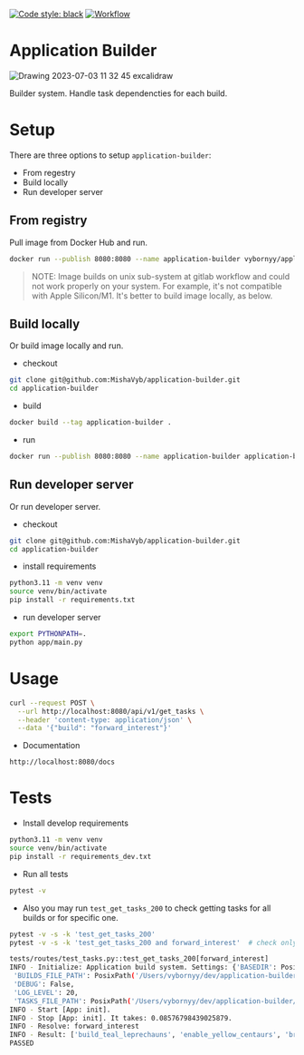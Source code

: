 [![Code style: black](https://img.shields.io/badge/code%20style-black-000000.svg)](https://github.com/psf/black)
[![Workflow](https://github.com/MishaVyb/application-builder/actions/workflows/gitlab-ci-cd.yml/badge.svg)](https://github.com/MishaVyb/application-builder/actions/workflows/gitlab-ci-cd.yml)

# Application Builder

![Drawing 2023-07-03 11 32 45 excalidraw](https://github.com/MishaVyb/application-builder/assets/103563736/2f2e3fa0-c337-4962-905c-47892e7c5236)

Builder system. Handle task dependencties for each build.

# Setup
There are three options to setup `application-builder`:
- From regestry
- Build locally
- Run developer server

## From registry
Pull image from Docker Hub and run.

```sh
docker run --publish 8080:8080 --name application-builder vybornyy/application-builder
```

> NOTE: Image builds on unix sub-system at gitlab workflow and could not work properly on your system. For example, it's not compatible with Apple Silicon/M1. It's better to build image locally, as below.

## Build locally
Or build image locally and run.

- checkout
```sh
git clone git@github.com:MishaVyb/application-builder.git
cd application-builder
```

- build
```sh
docker build --tag application-builder .
```

- run
```sh
docker run --publish 8080:8080 --name application-builder application-builder
```

## Run developer server
Or run developer server.

- checkout
```sh
git clone git@github.com:MishaVyb/application-builder.git
cd application-builder
```

- install requirements
```sh
python3.11 -m venv venv
source venv/bin/activate
pip install -r requirements.txt
```

- run developer server
```sh
export PYTHONPATH=.
python app/main.py
```

# Usage

```sh
curl --request POST \
  --url http://localhost:8080/api/v1/get_tasks \
  --header 'content-type: application/json' \
  --data '{"build": "forward_interest"}'
```

- Documentation
```
http://localhost:8080/docs
```

# Tests
- Install develop requirements
```sh
python3.11 -m venv venv
source venv/bin/activate
pip install -r requirements_dev.txt
```

- Run all tests
```sh
pytest -v
```

- Also you may run `test_get_tasks_200` to check getting tasks for all builds or for specific one.
```sh
pytest -v -s -k 'test_get_tasks_200'
pytest -v -s -k 'test_get_tasks_200 and forward_interest'  # check only 'forward_interest' build
```

```sh
tests/routes/test_tasks.py::test_get_tasks_200[forward_interest]
INFO - Initialize: Application build system. Settings: {'BASEDIR': PosixPath('/Users/vybornyy/dev/application-builder'),
 'BUILDS_FILE_PATH': PosixPath('/Users/vybornyy/dev/application-builder/builds/builds.yaml'),
 'DEBUG': False,
 'LOG_LEVEL': 20,
 'TASKS_FILE_PATH': PosixPath('/Users/vybornyy/dev/application-builder/builds/tasks.yaml')}.
INFO - Start [App: init].
INFO - Stop [App: init]. It takes: 0.08576798439025879.
INFO - Resolve: forward_interest
INFO - Result: ['build_teal_leprechauns', 'enable_yellow_centaurs', 'bring_olive_centaurs', 'coloring_white_centaurs', 'create_teal_centaurs', 'design_lime_centaurs', 'train_purple_centaurs', 'upgrade_navy_centaurs', 'create_maroon_centaurs', 'bring_blue_centaurs', 'read_yellow_centaurs', 'create_olive_centaurs', 'coloring_aqua_centaurs', 'coloring_aqua_golems', 'coloring_navy_golems', 'map_black_leprechauns', 'upgrade_white_leprechauns', 'map_olive_leprechauns', 'enable_lime_leprechauns', 'create_aqua_humans', 'enable_olive_humans', 'build_maroon_humans', 'write_silver_humans', 'write_white_humans', 'create_purple_humans', 'train_white_humans', 'write_teal_humans', 'enable_silver_humans', 'bring_blue_ogres', 'design_white_ogres', 'train_green_ogres', 'upgrade_aqua_ogres', 'write_silver_ogres', 'enable_fuchsia_ogres', 'bring_green_ogres', 'build_yellow_ogres', 'create_maroon_ogres', 'design_green_ogres', 'upgrade_navy_ogres', 'write_blue_ogres', 'write_fuchsia_golems'].
PASSED
```

